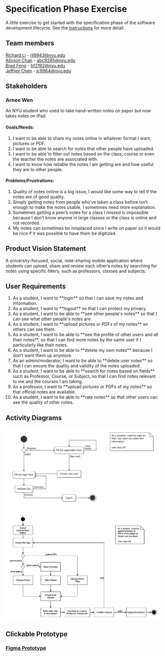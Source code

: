 # Specification Phase Exercise

A little exercise to get started with the specification phase of the software development lifecycle. See the [instructions](instructions.md) for more detail.

## Team members

[Richard Li](https://github.com/Silver1793) - rjl9943@nyu.edu </br>
[Allyson Chan](https://github.com/tinybitofheaven) - abc9295@nyu.edu </br>
[Brad Feng](https://github.com/BradFeng02) - bf2192@nyu.edu </br>
[Jeffrey Chen](https://github.com/FrozenEclipse) - jc9964@nyu.edu 

## Stakeholders

### Arnee Wen
An NYU student who used to take hand-written notes on paper but now takes notes on iPad.
#### Goals/Needs:
<ol>
<li>I want to be able to share my notes online in whatever format I want, pictures or PDF.</li>
<li>I want to be able to search for notes that other people have uploaded.</li>
<li>I want to be able to filter out notes based on the class, course or even the teacher the notes are associated with.</li>
<li>I want to know how reliable the notes I am getting are and how useful they are to other people.</li>
</ol>

#### Problems/Frustrations:
<ol>
<li>Quality of notes online is a big issue, I would like some way to tell if the notes are of good quality.</li>
<li>  Simply getting notes from people who’ve taken a class before isn’t enough to make the notes usable, I sometimes need more explanation.</li>
<li>Sometimes getting a peer’s notes for a class I missed is impossible because I don’t know anyone in large classes or the class is online and not recorded.</li>
<li>My notes can sometimes be misplaced since I write on paper so it would be nice if it was possible to have them be digitized.</li>
</ol>

## Product Vision Statement

A university-focused, social, note-sharing mobile application where students can upload, share and review each other’s notes by searching for notes using specific filters, such as professors, classes and subjects. 

## User Requirements

<ol>
<li>As a student, I want to **login** so that I can save my notes and information.</li>
<li>As a student, I want to **logout** so that I can protect my privacy.</li>
<li>As a student, I want to be able to **see other people's notes** so that I can see what other people's notes are.</li>
<li>As a student, I want to **upload pictures or PDFs of my notes** so others can see them.</li>
<li>As a student, I want to be able to **see the profile of other users and all their notes**, so that I can find more notes by the same user if I particularly like their notes.</li>
<li>As a student, I want to be able to **delete my own notes** because I don’t want them up anymore.</li>
<li>As an admin/moderator, I want to be able to **delete user notes** so that I can ensure the quality and validity of the notes uploaded.</li>
<li>As a student, I want to be able to **search for notes based on fields** such as Professor, Course, or Subject, so that I can find notes relevant to me and the courses I am taking.</li>
<li>As a professor, I want to **upload pictures or PDFs of my notes** so that official notes are available.</li>
<li>As a student, I want to be able to **rate notes** so that other users can see the quality of other notes.</li>
</ol>

## Activity Diagrams

![user story 1 activity diagram](img/activity-diagram-user-story-1.png)
![user story 4 activity diagram](img/uc4-activity.png)

## Clickable Prototype

### [Figma Prototype](https://www.figma.com/file/JtsXw8Li4wKDdu4XyEDMHI/swe-feeed?type=design&node-id=201%3A24&mode=design&t=nlrjeX9oegRKeVv7-1)

